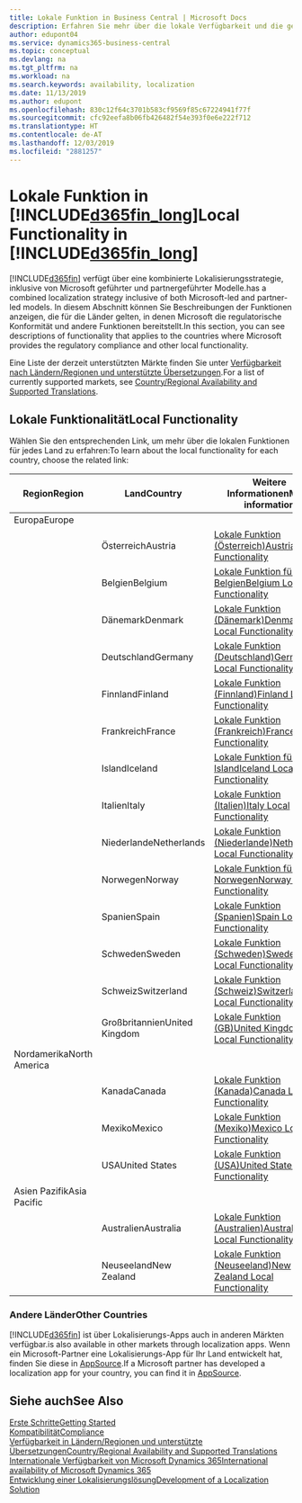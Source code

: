 ```yaml
---
title: Lokale Funktion in Business Central | Microsoft Docs
description: Erfahren Sie mehr über die lokale Verfügbarkeit und die gesetzliche Kompatibilität von Dynamics 365 Business Central.
author: edupont04
ms.service: dynamics365-business-central
ms.topic: conceptual
ms.devlang: na
ms.tgt_pltfrm: na
ms.workload: na
ms.search.keywords: availability, localization
ms.date: 11/13/2019
ms.author: edupont
ms.openlocfilehash: 830c12f64c3701b583cf9569f85c67224941f77f
ms.sourcegitcommit: cfc92eefa8b06fb426482f54e393f0e6e222f712
ms.translationtype: HT
ms.contentlocale: de-AT
ms.lasthandoff: 12/03/2019
ms.locfileid: "2881257"
---
```

# <a name="local-functionality-in-included365fin_longincludesd365fin_long_mdmd"></a><span data-ttu-id="f0683-103">Lokale Funktion in [!INCLUDE[d365fin_long](includes/d365fin_long_md.md)]</span><span class="sxs-lookup"><span data-stu-id="f0683-103">Local Functionality in [!INCLUDE[d365fin_long](includes/d365fin_long_md.md)]</span></span>
[!INCLUDE[d365fin](includes/d365fin_md.md)] <span data-ttu-id="f0683-104">verfügt über eine kombinierte Lokalisierungsstrategie, inklusive von Microsoft geführter und partnergeführter Modelle.</span><span class="sxs-lookup"><span data-stu-id="f0683-104">has a combined localization strategy inclusive of both Microsoft-led and partner-led models.</span></span> <span data-ttu-id="f0683-105">In diesem Abschnitt können Sie Beschreibungen der Funktionen anzeigen, die für die Länder gelten, in denen Microsoft die regulatorische Konformität und andere Funktionen bereitstellt.</span><span class="sxs-lookup"><span data-stu-id="f0683-105">In this section, you can see descriptions of functionality that applies to the countries where Microsoft provides the regulatory compliance and other local functionality.</span></span>  

<span data-ttu-id="f0683-106">Eine Liste der derzeit unterstützten Märkte finden Sie unter [Verfügbarkeit nach Ländern/Regionen und unterstützte Übersetzungen](/dynamics365/business-central/dev-itpro/compliance/apptest-countries-and-translations?toc=/dynamics365/business-central/toc.json).</span><span class="sxs-lookup"><span data-stu-id="f0683-106">For a list of currently supported markets, see [Country/Regional Availability and Supported Translations](/dynamics365/business-central/dev-itpro/compliance/apptest-countries-and-translations?toc=/dynamics365/business-central/toc.json).</span></span>  

## <a name="local-functionality"></a><span data-ttu-id="f0683-107">Lokale Funktionalität</span><span class="sxs-lookup"><span data-stu-id="f0683-107">Local Functionality</span></span>
<span data-ttu-id="f0683-108">Wählen Sie den entsprechenden Link, um mehr über die lokalen Funktionen für jedes Land zu erfahren:</span><span class="sxs-lookup"><span data-stu-id="f0683-108">To learn about the local functionality for each country, choose the related link:</span></span>

| <span data-ttu-id="f0683-109">Region</span><span class="sxs-lookup"><span data-stu-id="f0683-109">Region</span></span> | <span data-ttu-id="f0683-110">Land</span><span class="sxs-lookup"><span data-stu-id="f0683-110">Country</span></span> | <span data-ttu-id="f0683-111">Weitere Informationen</span><span class="sxs-lookup"><span data-stu-id="f0683-111">More information</span></span> |
| --- | --- |--- |
| <span data-ttu-id="f0683-112">Europa</span><span class="sxs-lookup"><span data-stu-id="f0683-112">Europe</span></span> |  | |
|        | <span data-ttu-id="f0683-113">Österreich</span><span class="sxs-lookup"><span data-stu-id="f0683-113">Austria</span></span> | [<span data-ttu-id="f0683-114">Lokale Funktion (Österreich)</span><span class="sxs-lookup"><span data-stu-id="f0683-114">Austria Local Functionality</span></span>](localfunctionality/austria/austria-local-functionality.md) |
|        | <span data-ttu-id="f0683-115">Belgien</span><span class="sxs-lookup"><span data-stu-id="f0683-115">Belgium</span></span> |  [<span data-ttu-id="f0683-116">Lokale Funktion für Belgien</span><span class="sxs-lookup"><span data-stu-id="f0683-116">Belgium Local Functionality</span></span>](localfunctionality/belgium/belgium-local-functionality.md) |
|        | <span data-ttu-id="f0683-117">Dänemark</span><span class="sxs-lookup"><span data-stu-id="f0683-117">Denmark</span></span> | [<span data-ttu-id="f0683-118">Lokale Funktion (Dänemark)</span><span class="sxs-lookup"><span data-stu-id="f0683-118">Denmark Local Functionality</span></span>](localfunctionality/denmark/denmark-local-functionality.md) |
|        | <span data-ttu-id="f0683-119">Deutschland</span><span class="sxs-lookup"><span data-stu-id="f0683-119">Germany</span></span> | [<span data-ttu-id="f0683-120">Lokale Funktion (Deutschland)</span><span class="sxs-lookup"><span data-stu-id="f0683-120">Germany Local Functionality</span></span>](localfunctionality/germany/germany-local-functionality.md) |
|        | <span data-ttu-id="f0683-121">Finnland</span><span class="sxs-lookup"><span data-stu-id="f0683-121">Finland</span></span> | [<span data-ttu-id="f0683-122">Lokale Funktion (Finnland)</span><span class="sxs-lookup"><span data-stu-id="f0683-122">Finland Local Functionality</span></span>](localfunctionality/finland/finland-local-functionality.md) |
|        | <span data-ttu-id="f0683-123">Frankreich</span><span class="sxs-lookup"><span data-stu-id="f0683-123">France</span></span> | [<span data-ttu-id="f0683-124">Lokale Funktion (Frankreich)</span><span class="sxs-lookup"><span data-stu-id="f0683-124">France Local Functionality</span></span>](localfunctionality/france/france-local-functionality.md) |
|        | <span data-ttu-id="f0683-125">Island</span><span class="sxs-lookup"><span data-stu-id="f0683-125">Iceland</span></span> | [<span data-ttu-id="f0683-126">Lokale Funktion für Island</span><span class="sxs-lookup"><span data-stu-id="f0683-126">Iceland Local Functionality</span></span>](localfunctionality/iceland/iceland-local-functionality.md) |
|        | <span data-ttu-id="f0683-127">Italien</span><span class="sxs-lookup"><span data-stu-id="f0683-127">Italy</span></span> | [<span data-ttu-id="f0683-128">Lokale Funktion (Italien)</span><span class="sxs-lookup"><span data-stu-id="f0683-128">Italy Local Functionality</span></span>](localfunctionality/italy/italy-local-functionality.md) |
|        | <span data-ttu-id="f0683-129">Niederlande</span><span class="sxs-lookup"><span data-stu-id="f0683-129">Netherlands</span></span> | [<span data-ttu-id="f0683-130">Lokale Funktion (Niederlande)</span><span class="sxs-lookup"><span data-stu-id="f0683-130">Netherlands Local Functionality</span></span>](localfunctionality/netherlands/netherlands-local-functionality.md) |
|        | <span data-ttu-id="f0683-131">Norwegen</span><span class="sxs-lookup"><span data-stu-id="f0683-131">Norway</span></span> | [<span data-ttu-id="f0683-132">Lokale Funktion für Norwegen</span><span class="sxs-lookup"><span data-stu-id="f0683-132">Norway Local Functionality</span></span>](localfunctionality/norway/norway-local-functionality.md) |
|        | <span data-ttu-id="f0683-133">Spanien</span><span class="sxs-lookup"><span data-stu-id="f0683-133">Spain</span></span> | [<span data-ttu-id="f0683-134">Lokale Funktion (Spanien)</span><span class="sxs-lookup"><span data-stu-id="f0683-134">Spain Local Functionality</span></span>](localfunctionality/spain/spain-local-functionality.md) |
|        | <span data-ttu-id="f0683-135">Schweden</span><span class="sxs-lookup"><span data-stu-id="f0683-135">Sweden</span></span> | [<span data-ttu-id="f0683-136">Lokale Funktion (Schweden)</span><span class="sxs-lookup"><span data-stu-id="f0683-136">Sweden Local Functionality</span></span>](localfunctionality/sweden/sweden-local-functionality.md) |
|        | <span data-ttu-id="f0683-137">Schweiz</span><span class="sxs-lookup"><span data-stu-id="f0683-137">Switzerland</span></span> | [<span data-ttu-id="f0683-138">Lokale Funktion (Schweiz)</span><span class="sxs-lookup"><span data-stu-id="f0683-138">Switzerland Local Functionality</span></span>](localfunctionality/switzerland/switzerland-local-functionality.md) |
|        | <span data-ttu-id="f0683-139">Großbritannien</span><span class="sxs-lookup"><span data-stu-id="f0683-139">United Kingdom</span></span> | [<span data-ttu-id="f0683-140">Lokale Funktion (GB)</span><span class="sxs-lookup"><span data-stu-id="f0683-140">United Kingdom Local Functionality</span></span>](localfunctionality/unitedkingdom/united-kingdom-local-functionality.md) |
| <span data-ttu-id="f0683-141">Nordamerika</span><span class="sxs-lookup"><span data-stu-id="f0683-141">North America</span></span> |       |  |
|        | <span data-ttu-id="f0683-142">Kanada</span><span class="sxs-lookup"><span data-stu-id="f0683-142">Canada</span></span>|[<span data-ttu-id="f0683-143">Lokale Funktion (Kanada)</span><span class="sxs-lookup"><span data-stu-id="f0683-143">Canada Local Functionality</span></span>](localfunctionality/canada/canada-local-functionality.md) |
|        | <span data-ttu-id="f0683-144">Mexiko</span><span class="sxs-lookup"><span data-stu-id="f0683-144">Mexico</span></span> | [<span data-ttu-id="f0683-145">Lokale Funktion (Mexiko)</span><span class="sxs-lookup"><span data-stu-id="f0683-145">Mexico Local Functionality</span></span>](localfunctionality/mexico/mexico-local-functionality.md) |
|        | <span data-ttu-id="f0683-146">USA</span><span class="sxs-lookup"><span data-stu-id="f0683-146">United States</span></span>|[<span data-ttu-id="f0683-147">Lokale Funktion (USA)</span><span class="sxs-lookup"><span data-stu-id="f0683-147">United States Local Functionality</span></span>](localfunctionality/unitedstates/united-states-local-functionality.md) |
| <span data-ttu-id="f0683-148">Asien Pazifik</span><span class="sxs-lookup"><span data-stu-id="f0683-148">Asia Pacific</span></span> |       |  |
|        | <span data-ttu-id="f0683-149">Australien</span><span class="sxs-lookup"><span data-stu-id="f0683-149">Australia</span></span> | [<span data-ttu-id="f0683-150">Lokale Funktion (Australien)</span><span class="sxs-lookup"><span data-stu-id="f0683-150">Australia Local Functionality</span></span>](localfunctionality/australia/australia-local-functionality.md) |
|        | <span data-ttu-id="f0683-151">Neuseeland</span><span class="sxs-lookup"><span data-stu-id="f0683-151">New Zealand</span></span> | [<span data-ttu-id="f0683-152">Lokale Funktion (Neuseeland)</span><span class="sxs-lookup"><span data-stu-id="f0683-152">New Zealand Local Functionality</span></span>](localfunctionality/newzealand/new-zealand-local-functionality.md) |

### <a name="other-countries"></a><span data-ttu-id="f0683-153">Andere Länder</span><span class="sxs-lookup"><span data-stu-id="f0683-153">Other Countries</span></span>
[!INCLUDE[d365fin](includes/d365fin_md.md)] <span data-ttu-id="f0683-154">ist über Lokalisierungs-Apps auch in anderen Märkten verfügbar.</span><span class="sxs-lookup"><span data-stu-id="f0683-154">is also available in other markets through localization apps.</span></span> <span data-ttu-id="f0683-155">Wenn ein Microsoft-Partner eine Lokalisierungs-App für Ihr Land entwickelt hat, finden Sie diese in [AppSource](https://appsource.microsoft.com/product/dynamics-365-business-central/).</span><span class="sxs-lookup"><span data-stu-id="f0683-155">If a Microsoft partner has developed a localization app for your country, you can find it in [AppSource](https://appsource.microsoft.com/product/dynamics-365-business-central/).</span></span>

## <a name="see-also"></a><span data-ttu-id="f0683-156">Siehe auch</span><span class="sxs-lookup"><span data-stu-id="f0683-156">See Also</span></span>
[<span data-ttu-id="f0683-157">Erste Schritte</span><span class="sxs-lookup"><span data-stu-id="f0683-157">Getting Started</span></span>](product-get-started.md)  
[<span data-ttu-id="f0683-158">Kompatibilität</span><span class="sxs-lookup"><span data-stu-id="f0683-158">Compliance</span></span>](compliance/compliance-overview.md)  
[<span data-ttu-id="f0683-159">Verfügbarkeit in Ländern/Regionen und unterstützte Übersetzungen</span><span class="sxs-lookup"><span data-stu-id="f0683-159">Country/Regional Availability and Supported Translations</span></span>](/dynamics365/business-central/dev-itpro/compliance/apptest-countries-and-translations?toc=/dynamics365/business-central/toc.json)  
[<span data-ttu-id="f0683-160">Internationale Verfügbarkeit von Microsoft Dynamics 365</span><span class="sxs-lookup"><span data-stu-id="f0683-160">International availability of Microsoft Dynamics 365</span></span>](/dynamics365/get-started/availability)  
[<span data-ttu-id="f0683-161">Entwicklung einer Lokalisierungslösung</span><span class="sxs-lookup"><span data-stu-id="f0683-161">Development of a Localization Solution</span></span>](/dynamics365/business-central/dev-itpro/developer/readiness/readiness-develop-localization)  

